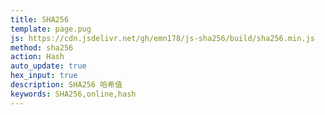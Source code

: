 ```yaml
---
title: SHA256
template: page.pug
js: https://cdn.jsdelivr.net/gh/emn178/js-sha256/build/sha256.min.js
method: sha256
action: Hash
auto_update: true
hex_input: true
description: SHA256 哈希值
keywords: SHA256,online,hash
---
```

